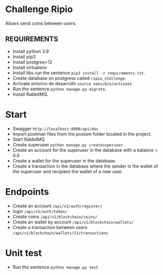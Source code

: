 # Challenge Ripio
Allows send coins between users.
## REQUIREMENTS
- Install python 3.9
- Install pip3
- Install postgres>12
- Install virtualenv
- Install libs run the sentence `pip3 install -r requirements.txt`.
- Create database on postgress called `ripio_challenge`.
- Activate entorno de desarrollo `source venv/bin/activate`
- Run the sentence `python manage.py migrate`.
- Install RabbitMQ.

# Start
- Swagger `http://localhost:8000/api/doc`
- Import postman files from the postam folder located in the project.
- Start RabbitMQ
- Create superuser `python manage.py createsuperuser`.
- Create an account for the superuser in the database with a balance > 0.0
- Create a wallet for the superuser in the database.
- Create a transaction in the database where the sender is the wallet of the superuser and recipient the wallet of a new user.

# Endpoints
- Create an account `/api/v1/auth/register/`
- login `/api/v1/auth/token/`
- Create coins `/api/v1/blockchain/coins/`
- Create an wallet by account `/api/v1/blockchain/wallets/`
- Create a transaction between users `/api/v1/blockchain/wallets/11/transactions`
# Unit test
- Run the sentence `python manage.py test`
